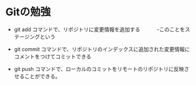 # Gitの勉強
- git add コマンドで、リポジトリに変更情報を追加する
　　　-このことをステージングという

- git commit コマンドで、リポジトリのインデックスに追加された変更情報にコメントをつけてコミットできる
- git push コマンドで、ローカルのコミットをリモートのリポジトリに反映させることができる。


